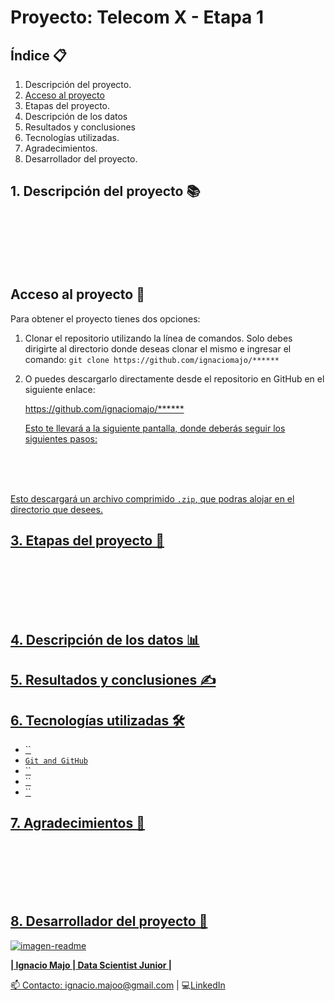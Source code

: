 # Proyecto: Telecom X - Etapa 1



## Índice 📋

1. Descripción del proyecto.
2. [Acceso al proyecto](#acceso-al-proyecto)
3. Etapas del proyecto.
4. Descripción de los datos
5. Resultados y conclusiones
6. Tecnologías utilizadas.
7. Agradecimientos.
8. Desarrollador del proyecto.

## 1. Descripción del proyecto 📚

<br><br><br><br><br>

## Acceso al proyecto 📂

Para obtener el proyecto tienes dos opciones:

1. Clonar el repositorio utilizando la línea de comandos. Solo debes dirigirte al directorio donde deseas clonar el mismo e ingresar el comando:
   `git clone https://github.com/ignaciomajo/******`

2. O puedes descargarlo directamente desde el repositorio en GitHub en el siguiente enlace:
   <p><a href="https://github.com/ignaciomajo/******">https://github.com/ignaciomajo/******</p>

   Esto te llevará a la siguiente pantalla, donde deberás seguir los siguientes pasos:

<br><br><br>
   
Esto descargará un archivo comprimido `.zip`, que podras alojar en el directorio que desees.


## 3. Etapas del proyecto 📝

<br><br><br><br><br>

## 4. Descripción de los datos 📊

## 5. Resultados y conclusiones ✍️

## 6. Tecnologías utilizadas 🛠️

* ``
* `Git and GitHub`
* ``
* ``
* ``

## 7. Agradecimientos 🤝

<br><br><br><br><br>

## 8. Desarrollador del proyecto 👷

![imagen-readme](https://github.com/user-attachments/assets/133bc743-0424-4120-a7a6-7245d2f28f8c)

**| Ignacio Majo | Data Scientist Junior |**

📫 Contacto: ignacio.majoo@gmail.com | 💻[LinkedIn](https://www.linkedin.com/in/ignacio-majo/)
